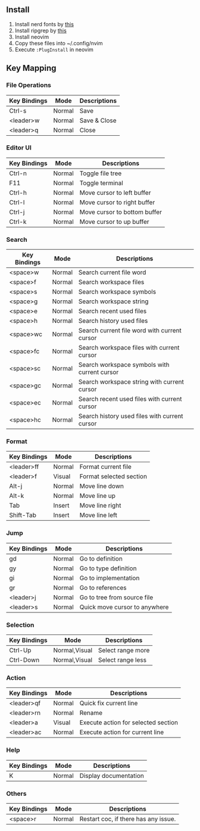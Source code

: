 ## Install

1. Install nerd fonts by [this](https://github.com/ryanoasis/nerd-fonts)
2. Install ripgrep by [this](https://github.com/BurntSushi/ripgrep)
3. Install neovim
4. Copy these files into ~/.config/nvim
5. Execute `:PlugInstall` in neovim

## Key Mapping

### File Operations

|Key Bindings|Mode|Descriptions|
|---|---|---|
|Ctrl-s|Normal|Save|
|\<leader\>w|Normal|Save & Close|
|\<leader\>q|Normal|Close|

### Editor UI

|Key Bindings|Mode|Descriptions|
|---|---|---|
|Ctrl-n|Normal|Toggle file tree|
|F11|Normal|Toggle terminal|
|Ctrl-h|Normal|Move cursor to left buffer|
|Ctrl-l|Normal|Move cursor to right buffer|
|Ctrl-j|Normal|Move cursor to bottom buffer|
|Ctrl-k|Normal|Move cursor to up buffer|

### Search

|Key Bindings|Mode|Descriptions|
|---|---|---|
|\<space\>w|Normal|Search current file word|
|\<space\>f|Normal|Search workspace files|
|\<space\>s|Normal|Search workspace symbols|
|\<space\>g|Normal|Search workspace string|
|\<space\>e|Normal|Search recent used files|
|\<space\>h|Normal|Search history used files|
|\<space\>wc|Normal|Search current file word with current cursor|
|\<space\>fc|Normal|Search workspace files with current cursor|
|\<space\>sc|Normal|Search workspace symbols with current cursor|
|\<space\>gc|Normal|Search workspace string with current cursor|
|\<space\>ec|Normal|Search recent used files with current cursor|
|\<space\>hc|Normal|Search history used files with current cursor|

### Format

|Key Bindings|Mode|Descriptions|
|---|---|---|
|\<leader\>ff|Normal|Format current file|
|\<leader\>f|Visual|Format selected section|
|Alt-j|Normal|Move line down|
|Alt-k|Normal|Move line up|
|Tab|Insert|Move line right|
|Shift-Tab|Insert|Move line left|

### Jump

|Key Bindings|Mode|Descriptions|
|---|---|---|
|gd|Normal|Go to definition|
|gy|Normal|Go to type definition|
|gi|Normal|Go to implementation|
|gr|Normal|Go to references|
|\<leader\>j|Normal|Go to tree from source file|
|\<leader\>s|Normal|Quick move cursor to anywhere|

### Selection

|Key Bindings|Mode|Descriptions|
|---|---|---|
|Ctrl-Up|Normal,Visual|Select range more|
|Ctrl-Down|Normal,Visual|Select range less|

### Action

|Key Bindings|Mode|Descriptions|
|---|---|---|
|\<leader\>qf|Normal|Quick fix current line|
|\<leader\>rn|Normal|Rename|
|\<leader\>a|Visual|Execute action for selected section|
|\<leader\>ac|Normal|Execute action for current line|

### Help

|Key Bindings|Mode|Descriptions|
|---|---|---|
|K|Normal|Display documentation|

### Others

|Key Bindings|Mode|Descriptions|
|---|---|---|
|\<space\>r|Normal|Restart coc, if there has any issue.|